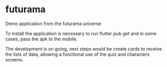 # futurama

Demo application from the futurama universe

To install the application is necessary to run flutter pub get and in some cases, pass the apk to the mobile.

The development is on going, next steps would be create cards to receive the lists of data, allowing a functional use of the quiz and characters screens.